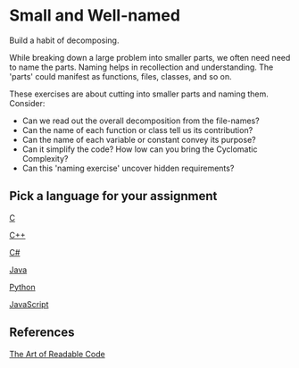 # Small and Well-named

Build a habit of decomposing.

While breaking down a large problem into smaller parts,
we often need need to name the parts.
Naming helps in recollection and understanding.
The 'parts' could manifest as functions, files, classes, and so on.

These exercises are about cutting into smaller parts and naming them.
Consider:

- Can we read out the overall decomposition from the file-names?
- Can the name of each function or class tell us its contribution?
- Can the name of each variable or constant convey its purpose?
- Can it simplify the code? How low can you bring the Cyclomatic Complexity?
- Can this 'naming exercise' uncover hidden requirements?

## Pick a language for your assignment

[C](https://classroom.github.com/a/oYxgfr4I)

[C++](https://classroom.github.com/a/QfFY7_cO)

[C#](https://classroom.github.com/a/YDI42tUP)

[Java](https://classroom.github.com/a/3feDnPDT)

[Python](https://classroom.github.com/a/xOdpSIqD)

[JavaScript](https://classroom.github.com/a/SVOZw78i)

## References

[The Art of Readable Code](https://www.oreilly.com/library/view/the-art-of/9781449318482/)

